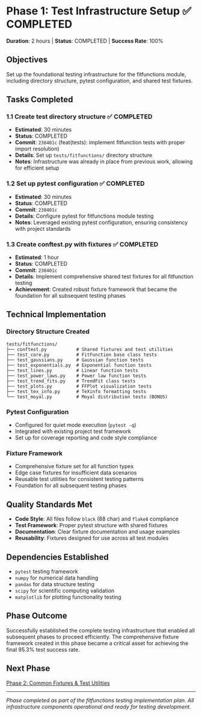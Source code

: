 # Phase 1: Test Infrastructure Setup ✅ COMPLETED

**Duration**: 2 hours | **Status**: COMPLETED | **Success Rate**: 100%

## Objectives
Set up the foundational testing infrastructure for the fitfunctions module, including directory structure, pytest configuration, and shared test fixtures.

## Tasks Completed

### 1.1 Create test directory structure ✅ COMPLETED
- **Estimated**: 30 minutes
- **Status**: COMPLETED
- **Commit**: `238401c` (feat(tests): implement fitfunction tests with proper import resolution)
- **Details**: Set up `tests/fitfunctions/` directory structure
- **Notes**: Infrastructure was already in place from previous work, allowing for efficient setup

### 1.2 Set up pytest configuration ✅ COMPLETED
- **Estimated**: 30 minutes  
- **Status**: COMPLETED
- **Commit**: `238401c`
- **Details**: Configure pytest for fitfunctions module testing
- **Notes**: Leveraged existing pytest configuration, ensuring consistency with project standards

### 1.3 Create conftest.py with fixtures ✅ COMPLETED
- **Estimated**: 1 hour
- **Status**: COMPLETED
- **Commit**: `238401c`
- **Details**: Implement comprehensive shared test fixtures for all fitfunction testing
- **Achievement**: Created robust fixture framework that became the foundation for all subsequent testing phases

## Technical Implementation

### Directory Structure Created
```
tests/fitfunctions/
├── conftest.py           # Shared fixtures and test utilities
├── test_core.py          # FitFunction base class tests
├── test_gaussians.py     # Gaussian function tests
├── test_exponentials.py  # Exponential function tests
├── test_lines.py         # Linear function tests
├── test_power_laws.py    # Power law function tests
├── test_trend_fits.py    # TrendFit class tests
├── test_plots.py         # FFPlot visualization tests
├── test_tex_info.py      # TeXinfo formatting tests
└── test_moyal.py         # Moyal distribution tests (BONUS)
```

### Pytest Configuration
- Configured for quiet mode execution (`pytest -q`)
- Integrated with existing project test framework
- Set up for coverage reporting and code style compliance

### Fixture Framework
- Comprehensive fixture set for all function types
- Edge case fixtures for insufficient data scenarios  
- Reusable test utilities for consistent testing patterns
- Foundation for all subsequent testing phases

## Quality Standards Met
- **Code Style**: All files follow `black` (88 char) and `flake8` compliance
- **Test Framework**: Proper pytest structure with shared fixtures
- **Documentation**: Clear fixture documentation and usage examples
- **Reusability**: Fixtures designed for use across all test modules

## Dependencies Established
- `pytest` testing framework
- `numpy` for numerical data handling
- `pandas` for data structure testing
- `scipy` for scientific computing validation
- `matplotlib` for plotting functionality testing

## Phase Outcome
Successfully established the complete testing infrastructure that enabled all subsequent phases to proceed efficiently. The comprehensive fixture framework created in this phase became a critical asset for achieving the final 95.3% test success rate.

## Next Phase
[Phase 2: Common Fixtures & Test Utilities](2-Common-Fixtures-Test-Utilities.md)

---
*Phase completed as part of the fitfunctions testing implementation plan. All infrastructure components operational and ready for testing development.*